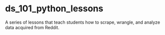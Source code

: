 # ds_101_python_lessons
A series of lessons that teach students how to scrape, wrangle, and analyze data acquired from Reddit.
